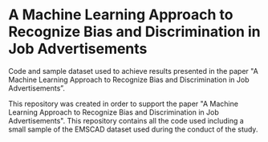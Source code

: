 # A Machine Learning Approach to Recognize Bias and Discrimination in Job Advertisements
Code and sample dataset used to achieve results presented in the paper "A Machine Learning Approach to Recognize Bias and Discrimination in Job Advertisements”.


This repository was created in order to support the paper "A Machine Learning Approach to Recognize Bias and Discrimination in Job Advertisements". 
This repository contains all the code used including a small sample of the EMSCAD dataset used during the conduct of the study.
